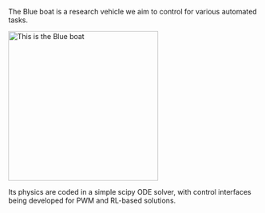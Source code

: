 The Blue boat is a research vehicle we aim to control for various automated tasks.

<img src="https://bluerobotics.com/wp-content/uploads/2023/03/BR-101447-1-1.jpg" alt="This is the Blue boat" width="300"/>

Its physics are coded in a simple scipy ODE solver, with control interfaces being developed for PWM and RL-based solutions.

